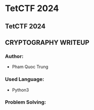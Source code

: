 # TetCTF 2024

## **TetCTF 2024**

## **CRYPTOGRAPHY WRITEUP**

### **Author:**

* Pham Quoc Trung

### **Used Language:**

* Python3

### **Problem Solving:**

####
